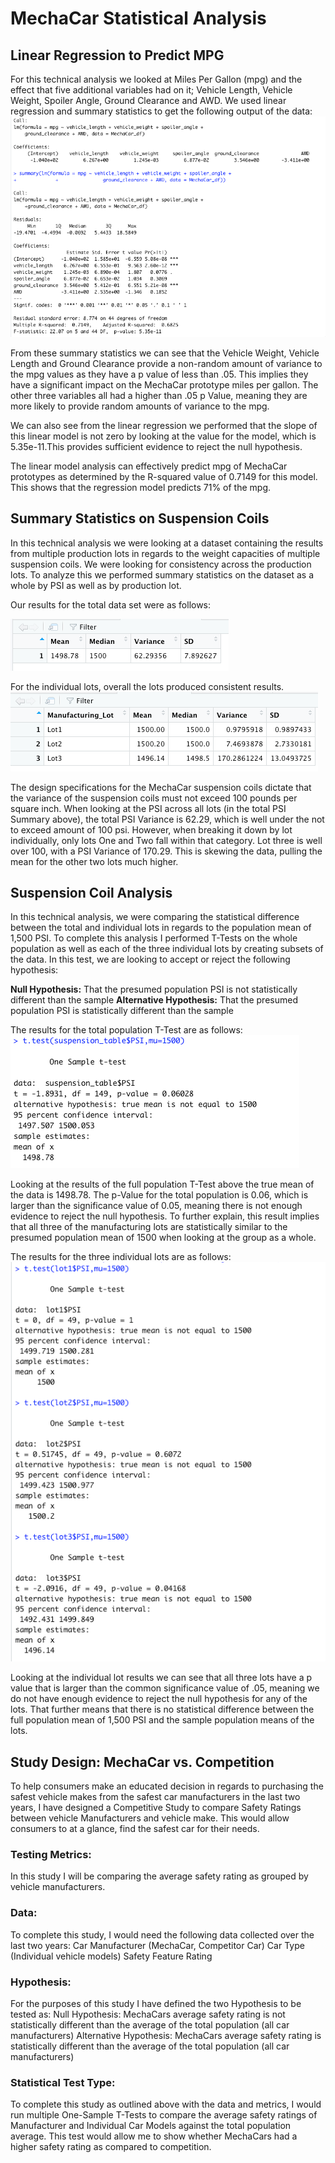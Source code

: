 # MechaCar Statistical Analysis

## Linear Regression to Predict MPG
For this technical analysis we looked at Miles Per Gallon (mpg) and the effect that five additional variables had on it; Vehicle Length, Vehicle Weight, Spoiler Angle, Ground Clearance and AWD. We used linear regression and summary statistics to get the following output of the data: 
![mpg Linear Regression and Summary Statistics](https://github.com/jmmadson/MechaCar_Statistical_Analysis/blob/main/images/mpg_output.png?raw=true)

From these summary statistics we can see that the Vehicle Weight, Vehicle Length and Ground Clearance provide a non-random amount of variance to the mpg values as they have a p value of less than .05. This implies they have a significant impact on the MechaCar prototype miles per gallon. The other three variables all had a higher than .05 p Value, meaning they are more likely to provide random amounts of variance to the mpg. 

We can also see from the linear regression we performed that the slope of this linear model is not zero by looking at the value for the model, which is 5.35e-11.This provides sufficient evidence to reject the null hypothesis.  

The linear model analysis can effectively predict mpg of MechaCar prototypes as determined by the R-squared value of 0.7149 for this model. This shows that the regression model predicts 71% of the mpg. 


## Summary Statistics on Suspension Coils

In this technical analysis we were looking at a dataset containing the results from multiple production lots in regards to the weight capacities of multiple suspension coils. We were looking for consistency across the production lots. To analyze this we performed summary statistics on the dataset as a whole by PSI as well as by production lot. 

Our results for the total data set were as follows:  

![Total PSI Summary](https://github.com/jmmadson/MechaCar_Statistical_Analysis/blob/main/images/total_summary.png?raw=true)

For the individual lots, overall the lots produced consistent results. 
![Total PSI Summary by Lot](https://github.com/jmmadson/MechaCar_Statistical_Analysis/blob/main/images/Lot_Summary.png?raw=true)

The design specifications for the MechaCar suspension coils dictate that the variance of the suspension coils must not exceed 100 pounds per square inch. When looking at the PSI across all lots (in the total PSI Summary above), the total PSI Variance is 62.29, which is well under the not to exceed amount of 100 psi. However, when breaking it down by lot individually, only lots One and Two fall within that category. Lot three is well over 100, with a PSI Variance of 170.29. This is skewing the data, pulling the mean for the other two lots much higher. 


## Suspension Coil Analysis

In this technical analysis, we were comparing the statistical difference between the total and individual lots in regards to the population mean of 1,500 PSI. To complete this analysis I performed T-Tests on the whole population as well as each of the three individual lots by creating subsets of the data. In this test, we are looking to accept or reject the following hypothesis: 

<strong>Null Hypothesis:</strong> That the presumed population PSI is not statistically different than the sample
<strong>Alternative Hypothesis:</strong> That the presumed population PSI is statistically different than the sample

The results for the total population T-Test are as follows: 
![Total Population PSI T-Test](https://github.com/jmmadson/MechaCar_Statistical_Analysis/blob/main/images/All_Lot_TTests.png?raw=true)

Looking at the results of the full population T-Test above the true mean of the data is 1498.78. The p-Value for the total population is 0.06, which is larger than the significance value of 0.05, meaning there is not enough evidence to reject the null hypothesis. To further explain, this result implies that all three of the manufacturing lots are statistically similar to the presumed population mean of 1500 when looking at the group as a whole. 

The results for the three individual lots are as follows: 
![Individual Lot PSI T-Test](https://github.com/jmmadson/MechaCar_Statistical_Analysis/blob/main/images/Individual_Lot_TTests.png?raw=true)

Looking at the individual lot results we can see that all three lots have a p value that is larger than the common significance value of .05, meaning we do not have enough evidence to reject the null hypothesis for any of the lots. That further means that there is no statistical difference between the full population mean of 1,500 PSI and the sample population means of the lots. 

## Study Design: MechaCar vs. Competition 
To help consumers make an educated decision in regards to purchasing the safest vehicle makes from the safest car manufacturers in the last two years, I have designed a Competitive Study to compare Safety Ratings between vehicle Manufacturers and vehicle make. This would allow consumers to at a glance, find the safest car for their needs.

### Testing Metrics: 
In this study I will be comparing the average safety rating as grouped by vehicle manufacturers. 

### Data: 
To complete this study, I would need the following data collected over the last two years:
Car Manufacturer (MechaCar, Competitor Car)
Car Type (Individual vehicle models)
Safety Feature Rating


### Hypothesis: 
For the purposes of this study I have defined the two Hypothesis to be tested as: 
Null Hypothesis: MechaCars average safety rating is not statistically different than the average of the total population (all car manufacturers)
Alternative Hypothesis: MechaCars average safety rating is statistically different than the average of the total population (all car manufacturers)

### Statistical Test Type: 
To complete this study as outlined above with the data and metrics, I would run multiple One-Sample T-Tests to compare the average safety ratings of Manufacturer and Individual Car Models against the total population average. This test would allow me to show whether MechaCars had a higher safety rating as compared to competition. 


